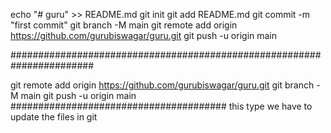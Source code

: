 echo "# guru" >> README.md
git init
git add README.md
git commit -m "first commit"
git branch -M main
git remote add origin https://github.com/gurubiswagar/guru.git
git push -u origin main

#######################################################################

git remote add origin https://github.com/gurubiswagar/guru.git
git branch -M main
git push -u origin main
#######################################
this type we have to update the files in git
